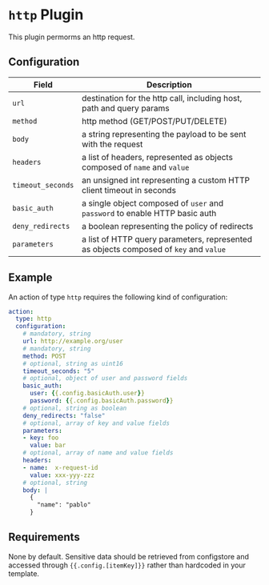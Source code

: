 # `http` Plugin

This plugin permorms an http request.

## Configuration

|Field|Description  
|---|---
| `url` | destination for the http call, including host, path and query params
| `method` | http method (GET/POST/PUT/DELETE)
| `body` | a string representing the payload to be sent with the request
| `headers` | a list of headers, represented as objects composed of `name` and `value`
| `timeout_seconds` | an unsigned int representing a custom HTTP client timeout in seconds
| `basic_auth` | a single object composed of `user` and `password` to enable HTTP basic auth
| `deny_redirects` | a boolean representing the policy of redirects
| `parameters` | a list of HTTP query parameters, represented as objects composed of `key` and `value`

## Example

An action of type `http` requires the following kind of configuration:

```yaml
action:
  type: http
  configuration:
    # mandatory, string
    url: http://example.org/user
    # mandatory, string
    method: POST
    # optional, string as uint16
    timeout_seconds: "5"
    # optional, object of user and password fields
    basic_auth:
      user: {{.config.basicAuth.user}}
      password: {{.config.basicAuth.password}}
    # optional, string as boolean
    deny_redirects: "false"
    # optional, array of key and value fields
    parameters:
    - key: foo
      value: bar
    # optional, array of name and value fields
    headers:
    - name:  x-request-id
      value: xxx-yyy-zzz
    # optional, string
    body: |
      {
        "name": "pablo"
      }
```

## Requirements

None by default. Sensitive data should be retrieved from configstore and accessed through `{{.config.[itemKey]}}` rather than hardcoded in your template.